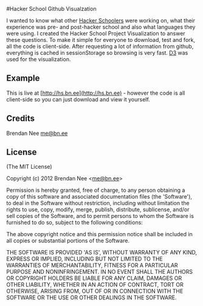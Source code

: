 #Hacker School Github Visualzation

I wanted to know what other [Hacker Schoolers](http://hackerschool.com) were working on, what their experience was pre- and post-hacker school and also what languages they were using. I created the Hacker School Project Visualization to answer these questions. To make it simple for everyone to download, test and fork, all the code is client-side. After requesting a lot of information from github, everything is cached in sessionStorage so browsing is very fast. [D3](http://d3js.org) was used for the visualization.

## Example

This is live at [http://hs.bn.ee](http://hs.bn.ee) - however the code is all client-side so you can just download and view it yourself.

## Credits

Brendan Nee  me@bn.ee

## License 

(The MIT License)

Copyright (c) 2012 Brendan Nee &lt;me@bn.ee&gt;

Permission is hereby granted, free of charge, to any person obtaining
a copy of this software and associated documentation files (the
'Software'), to deal in the Software without restriction, including
without limitation the rights to use, copy, modify, merge, publish,
distribute, sublicense, and/or sell copies of the Software, and to
permit persons to whom the Software is furnished to do so, subject to
the following conditions:

The above copyright notice and this permission notice shall be
included in all copies or substantial portions of the Software.

THE SOFTWARE IS PROVIDED 'AS IS', WITHOUT WARRANTY OF ANY KIND,
EXPRESS OR IMPLIED, INCLUDING BUT NOT LIMITED TO THE WARRANTIES OF
MERCHANTABILITY, FITNESS FOR A PARTICULAR PURPOSE AND NONINFRINGEMENT.
IN NO EVENT SHALL THE AUTHORS OR COPYRIGHT HOLDERS BE LIABLE FOR ANY
CLAIM, DAMAGES OR OTHER LIABILITY, WHETHER IN AN ACTION OF CONTRACT,
TORT OR OTHERWISE, ARISING FROM, OUT OF OR IN CONNECTION WITH THE
SOFTWARE OR THE USE OR OTHER DEALINGS IN THE SOFTWARE.
